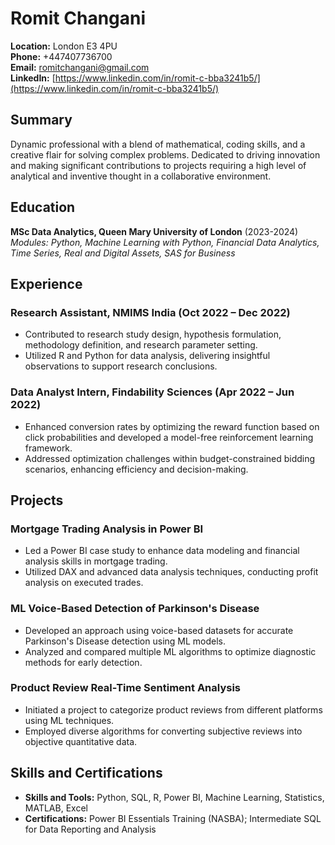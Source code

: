 # Romit Changani

**Location:** London E3 4PU  
**Phone:** +447407736700  
**Email:** [romitchangani@gmail.com](mailto:romitchangani@gmail.com)  
**LinkedIn:** [https://www.linkedin.com/in/romit-c-bba3241b5/](https://www.linkedin.com/in/romit-c-bba3241b5/)

## Summary

Dynamic professional with a blend of mathematical, coding skills, and a creative flair for solving complex problems. Dedicated to driving innovation and making significant contributions to projects requiring a high level of analytical and inventive thought in a collaborative environment.

## Education

**MSc Data Analytics, Queen Mary University of London** (2023-2024)  
*Modules: Python, Machine Learning with Python, Financial Data Analytics, Time Series, Real and Digital Assets, SAS for Business*

## Experience

### Research Assistant, NMIMS India (Oct 2022 – Dec 2022)
- Contributed to research study design, hypothesis formulation, methodology definition, and research parameter setting.
- Utilized R and Python for data analysis, delivering insightful observations to support research conclusions.

### Data Analyst Intern, Findability Sciences (Apr 2022 – Jun 2022)
- Enhanced conversion rates by optimizing the reward function based on click probabilities and developed a model-free reinforcement learning framework.
- Addressed optimization challenges within budget-constrained bidding scenarios, enhancing efficiency and decision-making.

## Projects

### Mortgage Trading Analysis in Power BI
- Led a Power BI case study to enhance data modeling and financial analysis skills in mortgage trading.
- Utilized DAX and advanced data analysis techniques, conducting profit analysis on executed trades.

### ML Voice-Based Detection of Parkinson's Disease
- Developed an approach using voice-based datasets for accurate Parkinson's Disease detection using ML models.
- Analyzed and compared multiple ML algorithms to optimize diagnostic methods for early detection.

### Product Review Real-Time Sentiment Analysis
- Initiated a project to categorize product reviews from different platforms using ML techniques.
- Employed diverse algorithms for converting subjective reviews into objective quantitative data.

## Skills and Certifications

- **Skills and Tools:** Python, SQL, R, Power BI, Machine Learning, Statistics, MATLAB, Excel
- **Certifications:** Power BI Essentials Training (NASBA); Intermediate SQL for Data Reporting and Analysis
